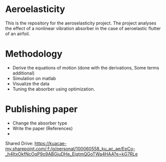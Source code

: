 # Aeroelasticity
This is the repository for the aeroselasticity project. 
The project analyses the effect of a nonlinear vibration absorber in the case of aeroelastic flutter of an airfoil.


# Methodology
- Derive the equations of motion (done with the derivations, Some terms additional)
- Simulation on matlab
- Visualize the data
- Tuning the absorber using optimization.
  
 # Publishing paper
 - Change the absorber type
 - Write the paper (References)
 - 


Shared Drive: https://kuacae-my.sharepoint.com/:f:/g/personal/100060558_ku_ac_ae/EpCo-_h4ItxOkfNcOqP9o9ABGjuDHe_EjqtmQGoTWa4HAA?e=kG7RLe
